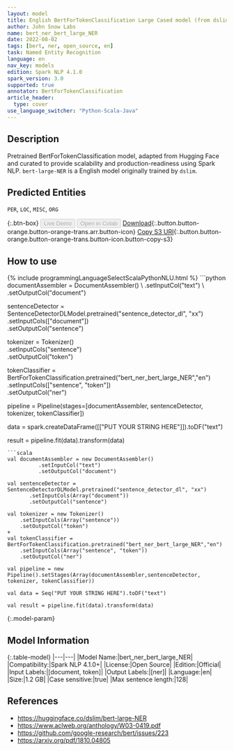 ```yaml
---
layout: model
title: English BertForTokenClassification Large Cased model (from dslim)
author: John Snow Labs
name: bert_ner_bert_large_NER
date: 2022-08-02
tags: [bert, ner, open_source, en]
task: Named Entity Recognition
language: en
nav_key: models
edition: Spark NLP 4.1.0
spark_version: 3.0
supported: true
annotator: BertForTokenClassification
article_header:
  type: cover
use_language_switcher: "Python-Scala-Java"
---
```


## Description

Pretrained BertForTokenClassification model, adapted from Hugging Face and curated to provide scalability and production-readiness using Spark NLP. `bert-large-NER` is a English model originally trained by `dslim`.

## Predicted Entities

`PER`, `LOC`, `MISC`, `ORG`

{:.btn-box}
<button class="button button-orange" disabled>Live Demo</button>
<button class="button button-orange" disabled>Open in Colab</button>
[Download](https://s3.amazonaws.com/auxdata.johnsnowlabs.com/public/models/bert_ner_bert_large_NER_en_4.1.0_3.0_1659423405965.zip){:.button.button-orange.button-orange-trans.arr.button-icon}
[Copy S3 URI](s3://auxdata.johnsnowlabs.com/public/models/bert_ner_bert_large_NER_en_4.1.0_3.0_1659423405965.zip){:.button.button-orange.button-orange-trans.button-icon.button-copy-s3}

## How to use



<div class="tabs-box" markdown="1">
{% include programmingLanguageSelectScalaPythonNLU.html %}
```python
documentAssembler = DocumentAssembler() \
        .setInputCol("text") \
        .setOutputCol("document")

sentenceDetector = SentenceDetectorDLModel.pretrained("sentence_detector_dl", "xx")\
       .setInputCols(["document"])\
       .setOutputCol("sentence")

tokenizer = Tokenizer() \
    .setInputCols("sentence") \
    .setOutputCol("token")

tokenClassifier = BertForTokenClassification.pretrained("bert_ner_bert_large_NER","en") \
    .setInputCols(["sentence", "token"]) \
    .setOutputCol("ner")

pipeline = Pipeline(stages=[documentAssembler, sentenceDetector, tokenizer, tokenClassifier])

data = spark.createDataFrame([["PUT YOUR STRING HERE"]]).toDF("text")

result = pipeline.fit(data).transform(data)
```
```scala
val documentAssembler = new DocumentAssembler() 
          .setInputCol("text") 
          .setOutputCol("document")

val sentenceDetector = SentenceDetectorDLModel.pretrained("sentence_detector_dl", "xx")
       .setInputCols(Array("document"))
       .setOutputCol("sentence")

val tokenizer = new Tokenizer() 
    .setInputCols(Array("sentence"))
    .setOutputCol("token")
+
val tokenClassifier = BertForTokenClassification.pretrained("bert_ner_bert_large_NER","en") 
    .setInputCols(Array("sentence", "token")) 
    .setOutputCol("ner")

val pipeline = new Pipeline().setStages(Array(documentAssembler,sentenceDetector, tokenizer, tokenClassifier))

val data = Seq("PUT YOUR STRING HERE").toDF("text")

val result = pipeline.fit(data).transform(data)
```
</div>

{:.model-param}
## Model Information

{:.table-model}
|---|---|
|Model Name:|bert_ner_bert_large_NER|
|Compatibility:|Spark NLP 4.1.0+|
|License:|Open Source|
|Edition:|Official|
|Input Labels:|[document, token]|
|Output Labels:|[ner]|
|Language:|en|
|Size:|1.2 GB|
|Case sensitive:|true|
|Max sentence length:|128|

## References

- https://huggingface.co/dslim/bert-large-NER
- https://www.aclweb.org/anthology/W03-0419.pdf
- https://github.com/google-research/bert/issues/223
- https://arxiv.org/pdf/1810.04805